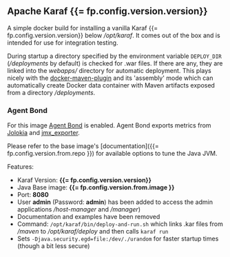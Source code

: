 ## Apache Karaf {{= fp.config.version.version}}

A simple docker build for installing a vanilla Karaf {{= fp.config.version.version}} below */opt/karaf*. It comes out of the box and is intended for use for integration testing.

During startup a directory specified by the environment variable `DEPLOY_DIR` (*/deployments* by default) is checked for .war files. If there are any, they are linked into the *webapps/* directory for automatic deployment. This plays nicely with the [docker-maven-plugin](https://github.com/fabric8io/docker-maven-plugin/) and its 'assembly' mode which can automatically create Docker data container with Maven artifacts exposed from a directory */deployments*.
### Agent Bond

For this image [Agent Bond](https://github.com/fabric8io/agent-bond) is enabled. Agent Bond exports metrics from [Jolokia](http://www.jolokia.org) and [jmx_exporter](https://github.com/prometheus/jmx_exporter).

Please refer to the base image's [documentation]({{= fp.config.version.from.repo }}) for available options to tune the Java JVM.

Features:

* Karaf Version: **{{= fp.config.version.version}}**
* Java Base image: **{{= fp.config.version.from.image }}**
* Port: **8080**
* User **admin** (Password: **admin**) has been added to access the admin
  applications */host-manager* and */manager*)
* Documentation and examples have been removed
* Command: `/opt/karaf/bin/deploy-and-run.sh` which links .kar files from */maven* to
  */opt/karaf/deploy* and then calls `karaf run`
* Sets `-Djava.security.egd=file:/dev/./urandom` for faster startup times
  (though a bit less secure)
